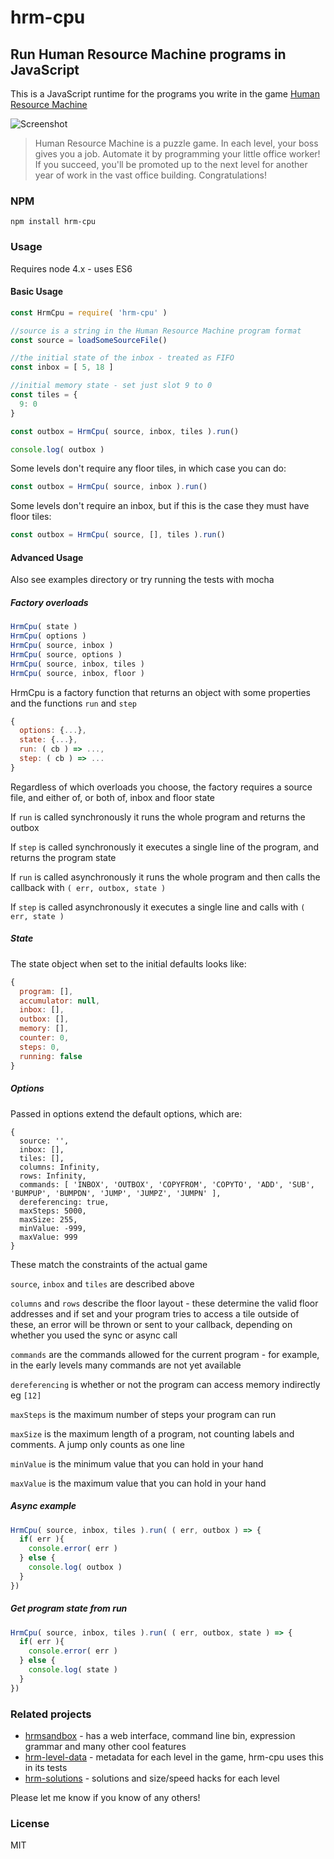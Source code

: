 # hrm-cpu
## Run Human Resource Machine programs in JavaScript

This is a JavaScript runtime for the programs you write in the game 
[Human Resource Machine](http://tomorrowcorporation.com/humanresourcemachine)

![Screenshot](http://tomorrowcorporation.com/blog/wp-content/themes/tcTheme2/images/hrm/screenshots/hrm_04.png)

> Human Resource Machine is a puzzle game. In each level, your boss gives you a job. Automate it by programming your little office worker! If you succeed, you'll be promoted up to the next level for another year of work in the vast office building. Congratulations!

### NPM

`npm install hrm-cpu`

### Usage

Requires node 4.x - uses ES6

#### Basic Usage

```javascript
const HrmCpu = require( 'hrm-cpu' )

//source is a string in the Human Resource Machine program format
const source = loadSomeSourceFile()

//the initial state of the inbox - treated as FIFO
const inbox = [ 5, 18 ]

//initial memory state - set just slot 9 to 0
const tiles = {
  9: 0
}

const outbox = HrmCpu( source, inbox, tiles ).run()

console.log( outbox )

```

Some levels don't require any floor tiles, in which case you can do:

```javascript
const outbox = HrmCpu( source, inbox ).run()
```

Some levels don't require an inbox, but if this is the case they must have floor 
tiles:

```javascript
const outbox = HrmCpu( source, [], tiles ).run()
```

#### Advanced Usage

Also see examples directory or try running the tests with mocha

##### Factory overloads

```javascript
HrmCpu( state ) 
HrmCpu( options )
HrmCpu( source, inbox )
HrmCpu( source, options )
HrmCpu( source, inbox, tiles )
HrmCpu( source, inbox, floor )
```

HrmCpu is a factory function that returns an object with some properties and 
the functions `run` and `step`

```javascript
{
  options: {...},
  state: {...},
  run: ( cb ) => ...,
  step: ( cb ) => ...
}
```

Regardless of which overloads you choose, the factory requires a source file, and 
either of, or both of, inbox and floor state

If `run` is called synchronously it runs the whole program and returns the outbox

If `step` is called synchronously it executes a single line of the program, and 
returns the program state

If `run` is called asynchronously it runs the whole program and then calls the 
callback with `( err, outbox, state )`

If `step` is called asynchronously it executes a single line and calls with
`( err, state )`

##### State

The state object when set to the initial defaults looks like:

```javascript
{
  program: [], 
  accumulator: null,
  inbox: [],
  outbox: [],
  memory: [],
  counter: 0,  
  steps: 0,
  running: false
}
```

##### Options

Passed in options extend the default options, which are:

```
{
  source: '',
  inbox: [],
  tiles: [],
  columns: Infinity,
  rows: Infinity,
  commands: [ 'INBOX', 'OUTBOX', 'COPYFROM', 'COPYTO', 'ADD', 'SUB', 'BUMPUP', 'BUMPDN', 'JUMP', 'JUMPZ', 'JUMPN' ],
  dereferencing: true,
  maxSteps: 5000,
  maxSize: 255,
  minValue: -999,
  maxValue: 999  
}
```

These match the constraints of the actual game

`source`, `inbox` and `tiles` are described above

`columns` and `rows` describe the floor layout - these determine the valid floor 
addresses and if set and your program tries to access a tile outside of these,
an error will be thrown or sent to your callback, depending on whether you used
the sync or async call

`commands` are the commands allowed for the current program - for example, in 
the early levels many commands are not yet available

`dereferencing` is whether or not the program can access memory indirectly eg `[12]`

`maxSteps` is the maximum number of steps your program can run

`maxSize` is the maximum length of a program, not counting labels and comments. 
A jump only counts as one line

`minValue` is the minimum value that you can hold in your hand

`maxValue` is the maximum value that you can hold in your hand

##### Async example

```javascript
HrmCpu( source, inbox, tiles ).run( ( err, outbox ) => {
  if( err ){
    console.error( err )
  } else {
    console.log( outbox )
  }
})
```

##### Get program state from run

```javascript
HrmCpu( source, inbox, tiles ).run( ( err, outbox, state ) => {
  if( err ){
    console.error( err )
  } else {
    console.log( state )
  }
})
```

### Related projects

* [hrmsandbox]( https://github.com/sixlettervariables/hrmsandbox ) - has a web interface, command line bin, expression grammar and many other cool features
* [hrm-level-data]( https://github.com/atesgoral/hrm-level-data ) - metadata for each level in the game, hrm-cpu uses this in its tests
* [hrm-solutions]( https://github.com/atesgoral/hrm-solutions ) - solutions and size/speed hacks for each level

Please let me know if you know of any others!

### License

MIT